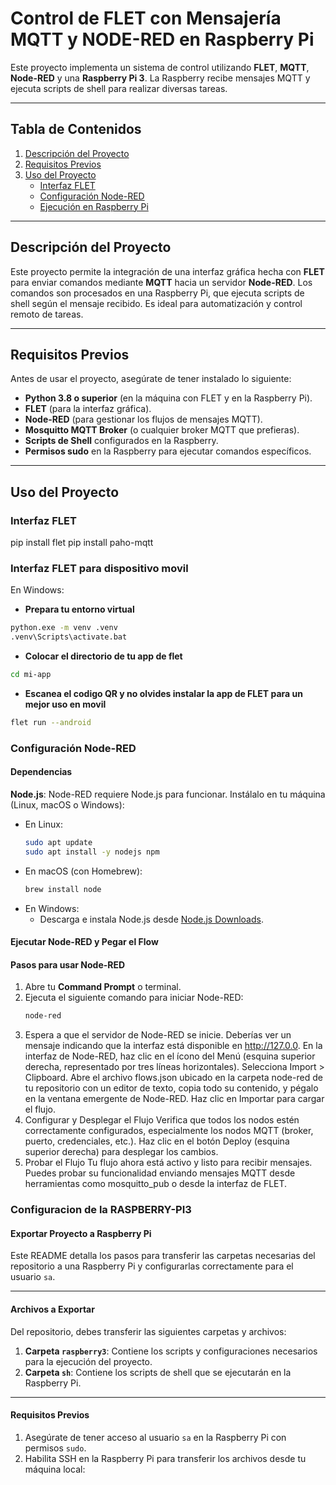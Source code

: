 # Control de FLET con Mensajería MQTT y NODE-RED en Raspberry Pi

Este proyecto implementa un sistema de control utilizando **FLET**, **MQTT**, **Node-RED** y una **Raspberry Pi 3**. La Raspberry recibe mensajes MQTT y ejecuta scripts de shell para realizar diversas tareas.

---

## Tabla de Contenidos

1. [Descripción del Proyecto](#descripción-del-proyecto)
2. [Requisitos Previos](#requisitos-previos)
3. [Uso del Proyecto](#uso-del-proyecto)
   - [Interfaz FLET](#interfaz-flet)
   - [Configuración Node-RED](#configuración-node-red)
   - [Ejecución en Raspberry Pi](#ejecución-en-raspberry-pi)


---

## Descripción del Proyecto

Este proyecto permite la integración de una interfaz gráfica hecha con **FLET** para enviar comandos mediante **MQTT** hacia un servidor **Node-RED**. Los comandos son procesados en una Raspberry Pi, que ejecuta scripts de shell según el mensaje recibido. Es ideal para automatización y control remoto de tareas.

---

## Requisitos Previos

Antes de usar el proyecto, asegúrate de tener instalado lo siguiente:

- **Python 3.8 o superior** (en la máquina con FLET y en la Raspberry Pi).
- **FLET** (para la interfaz gráfica).
- **Node-RED** (para gestionar los flujos de mensajes MQTT).
- **Mosquitto MQTT Broker** (o cualquier broker MQTT que prefieras).
- **Scripts de Shell** configurados en la Raspberry.
- **Permisos sudo** en la Raspberry para ejecutar comandos específicos.

---

## Uso del Proyecto

### Interfaz FLET
pip install flet 
pip install paho-mqtt


### Interfaz FLET para dispositivo movil 
En Windows:
- **Prepara tu entorno virtual**
```bash
python.exe -m venv .venv
.venv\Scripts\activate.bat
```
- **Colocar el directorio de tu app de flet**
```bash
cd mi-app 
```
- **Escanea el codigo QR y no olvides instalar la app de FLET para un mejor uso en movil**
```bash
flet run --android 
```

### Configuración Node-RED

#### Dependencias

**Node.js**: Node-RED requiere Node.js para funcionar. Instálalo en tu máquina (Linux, macOS o Windows):
   - En Linux:
     ```bash
     sudo apt update
     sudo apt install -y nodejs npm
     ```
   - En macOS (con Homebrew):
     ```bash
     brew install node
     ```
   - En Windows:
     - Descarga e instala Node.js desde [Node.js Downloads](https://nodejs.org).

#### Ejecutar Node-RED y Pegar el Flow

#### Pasos para usar Node-RED

1. Abre tu **Command Prompt** o terminal.
2. Ejecuta el siguiente comando para iniciar Node-RED:
   ```bash
   node-red
3. Espera a que el servidor de Node-RED se inicie. Deberías ver un mensaje indicando que la interfaz está disponible en http://127.0.0.
En la interfaz de Node-RED, haz clic en el ícono del Menú (esquina superior derecha, representado por tres líneas horizontales).
Selecciona Import > Clipboard.
Abre el archivo flows.json ubicado en la carpeta node-red de tu repositorio con un editor de texto, copia todo su contenido, y pégalo en la ventana emergente de Node-RED.
Haz clic en Importar para cargar el flujo.
4. Configurar y Desplegar el Flujo
Verifica que todos los nodos estén correctamente configurados, especialmente los nodos MQTT (broker, puerto, credenciales, etc.).
Haz clic en el botón Deploy (esquina superior derecha) para desplegar los cambios.
5. Probar el Flujo
Tu flujo ahora está activo y listo para recibir mensajes. Puedes probar su funcionalidad enviando mensajes MQTT desde herramientas como mosquitto_pub o desde la interfaz de FLET.

### Configuracion de la RASPBERRY-PI3

#### Exportar Proyecto a Raspberry Pi

Este README detalla los pasos para transferir las carpetas necesarias del repositorio a una Raspberry Pi y configurarlas correctamente para el usuario `sa`.

---

#### Archivos a Exportar

Del repositorio, debes transferir las siguientes carpetas y archivos:

1. **Carpeta `raspberry3`**: Contiene los scripts y configuraciones necesarios para la ejecución del proyecto.
2. **Carpeta `sh`**: Contiene los scripts de shell que se ejecutarán en la Raspberry Pi.

---

#### Requisitos Previos

1. Asegúrate de tener acceso al usuario `sa` en la Raspberry Pi con permisos `sudo`.
2. Habilita SSH en la Raspberry Pi para transferir los archivos desde tu máquina local:










